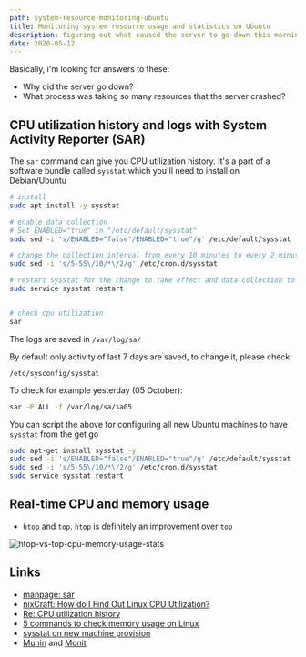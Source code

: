 ```yaml
---
path: system-resource-monitoring-ubuntu
title: Monitoring system resource usage and statistics on Ubuntu
description: figuring out what caused the server to go down this morning
date: 2020-05-12
---
```


Basically, i'm looking for answers to these:

- Why did the server go down?
- What process was taking so many resources that the server crashed?

## CPU utilization history and logs with System Activity Reporter (SAR)

The `sar` command can give you CPU utilization history. It's a part of a software bundle called `sysstat` which you'll need to install on Debian/Ubuntu

```bash
# install
sudo apt install -y sysstat

# enable data collection
# Set ENABLED="true" in "/etc/default/sysstat"
sudo sed -i 's/ENABLED="false"/ENABLED="true"/g' /etc/default/sysstat

# change the collection interval from every 10 minutes to every 2 minutes.
sudo sed -i 's/5-55\/10/*\/2/g' /etc/cron.d/sysstat

# restart sysstat for the change to take effect and data collection to start working
sudo service sysstat restart


# check cpu utilization
sar
```

The logs are saved in `/var/log/sa/`

By default only activity of last 7 days are saved, to change it, please check:

```
/etc/sysconfig/sysstat
```

To check for example yesterday (05 October):

```bash
sar -P ALL -f /var/log/sa/sa05
```

You can script the above for configuring all new Ubuntu machines to have `sysstat` from the get go

```bash
sudo apt-get install sysstat -y
sudo sed -i 's/ENABLED="false"/ENABLED="true"/g' /etc/default/sysstat
sudo sed -i 's/5-55\/10/*\/2/g' /etc/cron.d/sysstat
sudo service sysstat restart
```

## Real-time CPU and memory usage

- `htop` and `top`. `htop` is definitely an improvement over `top`

![htop-vs-top-cpu-memory-usage-stats](../images/htop-vs-top-cpu-memory-usage-stats.png)

## Links

- [manpage: sar](http://manpages.ubuntu.com/manpages/xenial/man1/sar.sysstat.1.html)
- [nixCraft: How do I Find Out Linux CPU Utilization?](https://www.cyberciti.biz/tips/how-do-i-find-out-linux-cpu-utilization.html)
- [Re: CPU utilization history](https://www.redhat.com/archives/redhat-list/2011-October/msg00010.html)
- [5 commands to check memory usage on Linux](https://www.binarytides.com/linux-command-check-memory-usage/)
- [sysstat on new machine provision](https://stackoverflow.com/a/61457940)
- [Munin](http://munin-monitoring.org/) and [Monit](https://mmonit.com/monit/)
